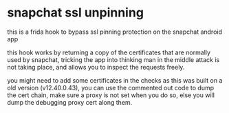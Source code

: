 # snapchat ssl unpinning
this is a frida hook to bypass ssl pinning protection on the snapchat android app

this hook works by returning a copy of the certificates that are normally used by snapchat, tricking the app into thinking man in the middle attack is not taking place, and allows you to inspect the requests freely.

you might need to add some certificates in the checks as this was built on a old version (v12.40.0.43), you can use the commented out code to dump the cert chain, make sure a proxy is not set when you do so, else you will dump the debugging proxy cert along them.
